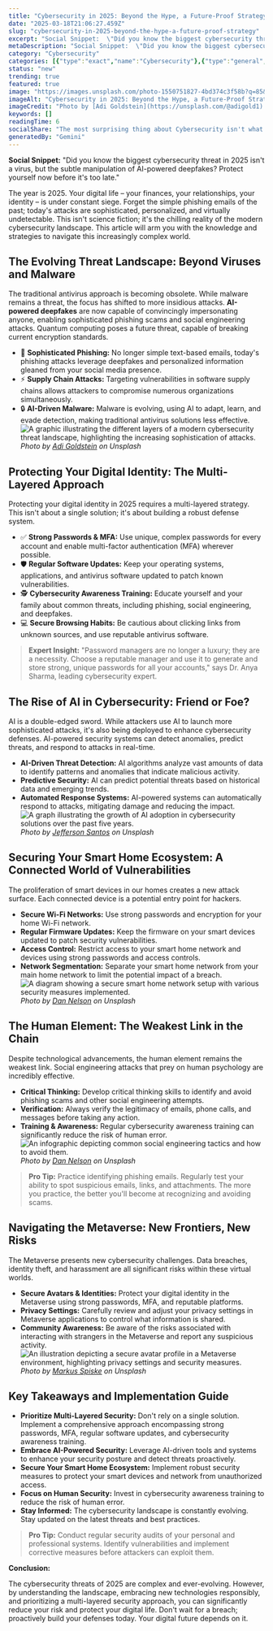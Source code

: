 ```yaml
---
title: "Cybersecurity in 2025: Beyond the Hype, a Future-Proof Strategy"
date: "2025-03-18T21:06:27.459Z"
slug: "cybersecurity-in-2025-beyond-the-hype-a-future-proof-strategy"
excerpt: "Social Snippet:  \"Did you know the biggest cybersecurity threat in 2025 isn't a virus, but the subtle manipulation of AI-powered deepfakes?  Protect yourself now before it's too late.\""
metaDescription: "Social Snippet:  \"Did you know the biggest cybersecurity threat in 2025 isn't a virus, but the subtle manipulation of AI-powered deepfakes?  Protect yourse..."
category: "Cybersecurity"
categories: [{"type":"exact","name":"Cybersecurity"},{"type":"general","name":"Technology"},{"type":"medium","name":"Software Engineering"},{"type":"specific","name":"Data Protection"},{"type":"niche","name":"Zero Trust"}]
status: "new"
trending: true
featured: true
image: "https://images.unsplash.com/photo-1550751827-4bd374c3f58b?q=85&w=1200&fit=max&fm=webp&auto=compress"
imageAlt: "Cybersecurity in 2025: Beyond the Hype, a Future-Proof Strategy"
imageCredit: "Photo by [Adi Goldstein](https://unsplash.com/@adigold1) on Unsplash"
keywords: []
readingTime: 6
socialShare: "The most surprising thing about Cybersecurity isn't what most people think. Find out what experts really say about this game-changing topic."
generatedBy: "Gemini"
---
```




**Social Snippet:**  "Did you know the biggest cybersecurity threat in 2025 isn't a virus, but the subtle manipulation of AI-powered deepfakes?  Protect yourself now before it's too late."

The year is 2025.  Your digital life – your finances, your relationships, your identity – is under constant siege.  Forget the simple phishing emails of the past; today's attacks are sophisticated, personalized, and virtually undetectable.  This isn't science fiction; it's the chilling reality of the modern cybersecurity landscape.  This article will arm you with the knowledge and strategies to navigate this increasingly complex world.

## The Evolving Threat Landscape: Beyond Viruses and Malware

The traditional antivirus approach is becoming obsolete.  While malware remains a threat, the focus has shifted to more insidious attacks.  **AI-powered deepfakes** are now capable of convincingly impersonating anyone, enabling sophisticated phishing scams and social engineering attacks.  Quantum computing poses a future threat, capable of breaking current encryption standards.

* 🔑 **Sophisticated Phishing:**  No longer simple text-based emails, today's phishing attacks leverage deepfakes and personalized information gleaned from your social media presence.
* ⚡ **Supply Chain Attacks:** Targeting vulnerabilities in software supply chains allows attackers to compromise numerous organizations simultaneously.
* 🔒 **AI-Driven Malware:**  Malware is evolving, using AI to adapt, learn, and evade detection, making traditional antivirus solutions less effective.
![A graphic illustrating the different layers of a modern cybersecurity threat landscape, highlighting the increasing sophistication of attacks.](https://images.unsplash.com/photo-1550751827-4bd374c3f58b?q=85&w=1200&fit=max&fm=webp&auto=compress)
*Photo by [Adi Goldstein](https://unsplash.com/@adigold1) on Unsplash*

## Protecting Your Digital Identity: The Multi-Layered Approach

Protecting your digital identity in 2025 requires a multi-layered strategy.  This isn't about a single solution; it's about building a robust defense system.

* ✅ **Strong Passwords & MFA:**  Use unique, complex passwords for every account and enable multi-factor authentication (MFA) wherever possible.
* 🛡️ **Regular Software Updates:** Keep your operating systems, applications, and antivirus software updated to patch known vulnerabilities.
* 🕵️ **Cybersecurity Awareness Training:**  Educate yourself and your family about common threats, including phishing, social engineering, and deepfakes.
* 💻 **Secure Browsing Habits:**  Be cautious about clicking links from unknown sources, and use reputable antivirus software.

> **Expert Insight:**  "Password managers are no longer a luxury; they are a necessity.  Choose a reputable manager and use it to generate and store strong, unique passwords for all your accounts," says Dr. Anya Sharma, leading cybersecurity expert.

## The Rise of AI in Cybersecurity: Friend or Foe?

AI is a double-edged sword. While attackers use AI to launch more sophisticated attacks, it's also being deployed to enhance cybersecurity defenses.  AI-powered security systems can detect anomalies, predict threats, and respond to attacks in real-time.

* **AI-Driven Threat Detection:**  AI algorithms analyze vast amounts of data to identify patterns and anomalies that indicate malicious activity.
* **Predictive Security:**  AI can predict potential threats based on historical data and emerging trends.
* **Automated Response Systems:**  AI-powered systems can automatically respond to attacks, mitigating damage and reducing the impact.
![A graph illustrating the growth of AI adoption in cybersecurity solutions over the past five years.](https://images.unsplash.com/photo-1510915228340-29c85a43dcfe?q=85&w=1200&fit=max&fm=webp&auto=compress)
*Photo by [Jefferson Santos](https://unsplash.com/@jefflssantos) on Unsplash*

## Securing Your Smart Home Ecosystem: A Connected World of Vulnerabilities

The proliferation of smart devices in our homes creates a new attack surface.  Each connected device is a potential entry point for hackers.

* **Secure Wi-Fi Networks:**  Use strong passwords and encryption for your home Wi-Fi network.
* **Regular Firmware Updates:**  Keep the firmware on your smart devices updated to patch security vulnerabilities.
* **Access Control:**  Restrict access to your smart home network and devices using strong passwords and access controls.
* **Network Segmentation:**  Separate your smart home network from your main home network to limit the potential impact of a breach.
![A diagram showing a secure smart home network setup with various security measures implemented.](https://images.unsplash.com/photo-1584433144859-1fc3ab64a957?q=85&w=1200&fit=max&fm=webp&auto=compress)
*Photo by [Dan Nelson](https://unsplash.com/@danny144) on Unsplash*

## The Human Element: The Weakest Link in the Chain

Despite technological advancements, the human element remains the weakest link.  Social engineering attacks that prey on human psychology are incredibly effective.

* **Critical Thinking:**  Develop critical thinking skills to identify and avoid phishing scams and other social engineering attempts.
* **Verification:**  Always verify the legitimacy of emails, phone calls, and messages before taking any action.
* **Training & Awareness:**  Regular cybersecurity awareness training can significantly reduce the risk of human error.
![An infographic depicting common social engineering tactics and how to avoid them.](https://images.unsplash.com/photo-1590065707046-4fde65275b2e?q=85&w=1200&fit=max&fm=webp&auto=compress)
*Photo by [Dan Nelson](https://unsplash.com/@danny144) on Unsplash*

> **Pro Tip:**  Practice identifying phishing emails.  Regularly test your ability to spot suspicious emails, links, and attachments.  The more you practice, the better you'll become at recognizing and avoiding scams.

## Navigating the Metaverse: New Frontiers, New Risks

The Metaverse presents new cybersecurity challenges.  Data breaches, identity theft, and harassment are all significant risks within these virtual worlds.

* **Secure Avatars & Identities:**  Protect your digital identity in the Metaverse using strong passwords, MFA, and reputable platforms.
* **Privacy Settings:**  Carefully review and adjust your privacy settings in Metaverse applications to control what information is shared.
* **Community Awareness:**  Be aware of the risks associated with interacting with strangers in the Metaverse and report any suspicious activity.
![An illustration depicting a secure avatar profile in a Metaverse environment, highlighting privacy settings and security measures.](https://images.unsplash.com/photo-1526374965328-7f61d4dc18c5?q=85&w=1200&fit=max&fm=webp&auto=compress)
*Photo by [Markus Spiske](https://unsplash.com/@markusspiske) on Unsplash*

## Key Takeaways and Implementation Guide

* **Prioritize Multi-Layered Security:** Don't rely on a single solution. Implement a comprehensive approach encompassing strong passwords, MFA, regular software updates, and cybersecurity awareness training.
* **Embrace AI-Powered Security:** Leverage AI-driven tools and systems to enhance your security posture and detect threats proactively.
* **Secure Your Smart Home Ecosystem:** Implement robust security measures to protect your smart devices and network from unauthorized access.
* **Focus on Human Security:**  Invest in cybersecurity awareness training to reduce the risk of human error.
* **Stay Informed:** The cybersecurity landscape is constantly evolving. Stay updated on the latest threats and best practices.

> **Pro Tip:**  Conduct regular security audits of your personal and professional systems.  Identify vulnerabilities and implement corrective measures before attackers can exploit them.

**Conclusion:**

The cybersecurity threats of 2025 are complex and ever-evolving.  However, by understanding the landscape, embracing new technologies responsibly, and prioritizing a multi-layered security approach, you can significantly reduce your risk and protect your digital life.  Don't wait for a breach; proactively build your defenses today.  Your digital future depends on it.


<div class="reading-progress-container">
  <div id="reading-progress" class="reading-progress"></div>
</div>
